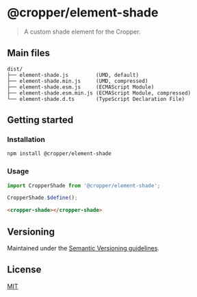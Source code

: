 # @cropper/element-shade

> A custom shade element for the Cropper.

## Main files

```text
dist/
├── element-shade.js         (UMD, default)
├── element-shade.min.js     (UMD, compressed)
├── element-shade.esm.js     (ECMAScript Module)
├── element-shade.esm.min.js (ECMAScript Module, compressed)
└── element-shade.d.ts       (TypeScript Declaration File)
```

## Getting started

### Installation

```sh
npm install @cropper/element-shade
```

### Usage

```js
import CropperShade from '@cropper/element-shade';

CropperShade.$define();
```

```html
<cropper-shade></cropper-shade>
```

## Versioning

Maintained under the [Semantic Versioning guidelines](https://semver.org).

## License

[MIT](https://opensource.org/licenses/MIT)
